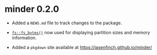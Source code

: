# minder 0.2.0

* Added a `NEWS.md` file to track changes to the package.

* [`fs::fs_bytes()`](https://fs.r-lib.org/reference/fs_bytes.html) now used for displaying partition sizes and memory information.

* Added a `pkgdown` site available at https://jasenfinch.github.io/minder/
